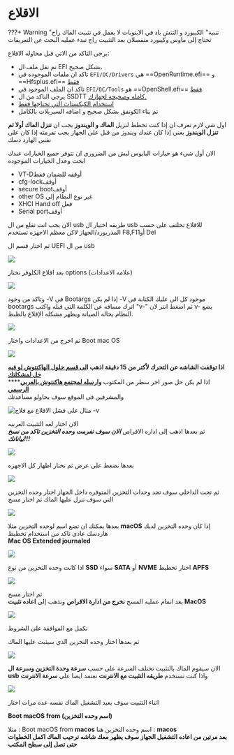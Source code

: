 # الاقلاع

???+ Warning "تنبية"
	الكيبورد و التتش باد في الابتوبات لا يعمل في تثبيت الماك راح تحتاج إلى ماوس وكيبورد منفصلان بعد التثبيت راح تبدء عمليه البحث عن التعريفات

يرجى التاكد من الاتي قبل محاوله الاقلاع:

- تم نقل ملف ال EFI بشكل صحيح.
- تاكد ان ملفات  الموجوده في `EFI/OC/Drivers` هي ==OpenRuntime.efi== و ==Hfsplus.efi== [فقط](/EFI-setup/Opencore/)
- تاكد ان الملف الموجود في `EFI/OC/Tools` هو ==OpenShell.efi== [فقط]((/EFI-setup/Opencore/))
- يرجى التاكد من ال SSDTT [كامله وصحيحة لجهازك.](/EFI-setup/ACPI)
- [استخدام الكيكستات التي تحتاجها فقط](/EFI-setup/gathering-kexts/)
- تم بناء الكونفق بشكل صحيح و اضافه السيريلات بالكامل

اول شي لازم تعرف ان إذا كنت تخطط لنزيل **الماك و الويندوز** يجب ان **تنزل الماك أولا ثم تنزل الويندوز** يعني إذا كان عندك ويندوز من قبل على الجهاز يجب تفرمته إذا كان على نفس الهارد دسك

الان أول شيء هو خيارات البايوس ليش من الضروري ان تتوفر جميع الخيارات عندك ابحث وعدل الخيارات الموجوده

* VT-Dأوقفه للضمان فقط
* cfg-lockأوقف
* secure bootأوقف
* other OS غير نوع النظام إلى 
* XHCI Hand off فعل 
* Serial portأوقف

الان يجب انت تقلع من ال usb طريقه اختيار ال usb للاقلاع تخلتف على حسب المذربورد/الجهاز لاكن معظم الاجهزه تستخدم F8,F11أو Del

ثم اختار قسم ال UEFI من ال usb

![](../.gitbook/assets/photo_2019-11-18_20-30-14.jpg)

بعد اقلاع الكلوفر نختار options \(علامه الاعدادات\)

![](../.gitbook/assets/1.jpg)

وتاكد من وجود -V في Bootargs إذا لم يكن -V موجود كل الي عليك الكتابة في bootargs اترك مسافه عن الكلمة التي قبله واكتب "v-" ثم اضغط انتر لان v- يضع النظام بحاله الصيانة ويظهر مشكله الإقلاع بالظبط.

![](../.gitbook/assets/2%20%281%29.jpg)

ثم اخرج من الاعدادات واختار Boot mac OS

![](../.gitbook/assets/20191031_225323%20%281%29.jpg)

**اذا توقفت الشاشه عن التحرك لأكتر من 15 دقيقة اذهب ا**[**لى قسم حلول الهاكنتوش لو فيه حل لمشكلتك**](https://forum.هاكنتوش.com/forums/xhlul-alxakntush.18/)  
****اذا لم يكن حل صور اخر سطر من المكتوب [**وارسله لمجتمع هاكنتوش بالعربي الرسمي**](https://forum.هاكنتوش.com)  
والمشرفين في الموقع سوف يحاولو مساعدتك

![&#x645;&#x62B;&#x627;&#x644; &#x639;&#x644;&#x649; &#x641;&#x634;&#x644; &#x627;&#x644;&#x627;&#x642;&#x644;&#x627;&#x639; &#x645;&#x639; &#x641;&#x644;&#x627;&#x62C; -v](../.gitbook/assets/photo_2019-11-03_22-49-26.jpg)

الان اختار لغه التثبيت العربيه  
ثم بعدها اذهب إلى اداره الاقراص _**الان سوف نفرمت وحده التخزين تاكد من نسخ بياناتك!!!**_

![](../.gitbook/assets/image%20%2838%29%20%281%29.png)

بعدها نضغط على عرض ثم نختار اظهار كل الاجهزه

![](../.gitbook/assets/photo_2019-11-18_20-32-19.jpg)

ثم تحت الداخلي سوف تجد وحدات التخزين المتوفره داخل الجهاز اختار وحده التخزين التي سوف تنزل عليها الماك ثم اختار مسح

![](../.gitbook/assets/photo_2019-11-18_20-32-25.jpg)

بعدها يمكنك ان تضع اسم لوحده التخزين مثلا **macOS** إذا كان وحده التخزين لديك هاردسك عادي تاكد من استخدام تخطيط  
**Mac OS Extended journaled**

![](../.gitbook/assets/image%20%282%29.png)

اذا كانت وحده التخزين من نوع **SSD** سواء **SATA** أو **NVME** اختار تخطيط **APFS**

![](../.gitbook/assets/photo_2019-11-18_20-32-43%20%281%29.jpg)

ثم اختار مسح  
بعد اتمام عمليه المسح **نخرج من ادارة الاقراص** ونذهب إلى **اعاده تثبيت MacOS**

![](../.gitbook/assets/photo_2019-11-18_20-32-58.jpg)

نكمل مع الموافقة على الشروط

ثم بعدها اختار وحده التخزين الذي سيثبت عليها الماك

![](../.gitbook/assets/photo_2019-11-18_20-33-15.jpg)

الان سيقوم الماك بالتثبيت تختلف السرعة على حسب **سرعة وحدة التخزين وسرعة ال usb** واذا كنت تستخدم **طريقه التثبيت مع الانترنت** تعتمد ايضا على **سرعة الانترنت**

![](../.gitbook/assets/photo_2019-11-18_20-33-20.jpg)

اثناء التثبيت سوف يعيد التشغيل الماك نفسه عده مرات اختار

**Boot macOS from \(اسم وحده التخزين\)**

مثلا : Boot macOS from **macos** اسم وحده التخزين هنا : **macos  
بعد مرتين من اعاده التشغيل الجهاز سوف يظهر معك شاشه ترحيب الماك اكمل الخطوات حتى تصل إلى سطح المكتب**

